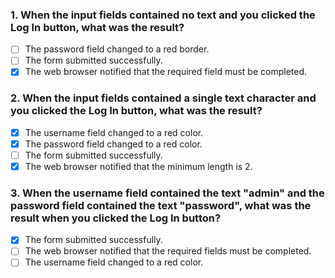 ### 1. When the input fields contained no text and you clicked the Log In button, what was the result?

- [ ] The password field changed to a red border.
- [ ] The form submitted successfully.
- [x] The web browser notified that the required field must be completed.

### 2. When the input fields contained a single text character and you clicked the Log In button, what was the result?

- [x] The username field changed to a red color.
- [x] The password field changed to a red color.
- [ ] The form submitted successfully.
- [x] The web browser notified that the minimum length is 2.

### 3. When the username field contained the text "admin" and the password field contained the text "password", what was the result when you clicked the Log In button?

- [x] The form submitted successfully.
- [ ] The web browser notified that the required fields must be completed.
- [ ] The username field changed to a red color.
